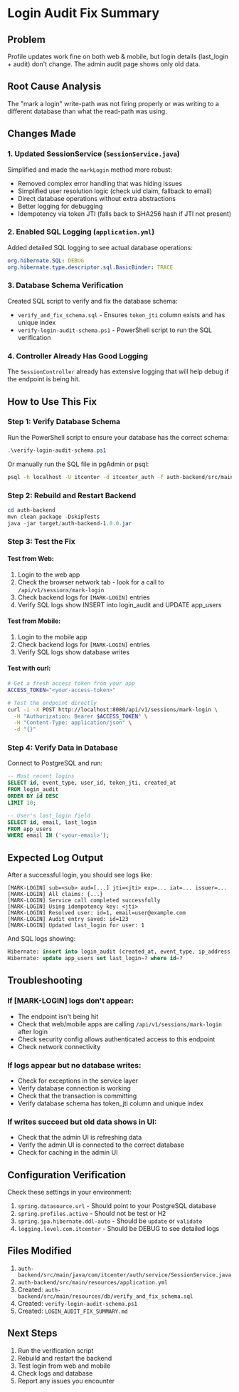 # Login Audit Fix Summary

## Problem
Profile updates work fine on both web & mobile, but login details (last_login + audit) don't change. The admin audit page shows only old data.

## Root Cause Analysis
The "mark a login" write-path was not firing properly or was writing to a different database than what the read-path was using.

## Changes Made

### 1. Updated SessionService (`SessionService.java`)
Simplified and made the `markLogin` method more robust:
- Removed complex error handling that was hiding issues
- Simplified user resolution logic (check uid claim, fallback to email)
- Direct database operations without extra abstractions
- Better logging for debugging
- Idempotency via token JTI (falls back to SHA256 hash if JTI not present)

### 2. Enabled SQL Logging (`application.yml`)
Added detailed SQL logging to see actual database operations:
```yaml
org.hibernate.SQL: DEBUG
org.hibernate.type.descriptor.sql.BasicBinder: TRACE
```

### 3. Database Schema Verification
Created SQL script to verify and fix the database schema:
- `verify_and_fix_schema.sql` - Ensures `token_jti` column exists and has unique index
- `verify-login-audit-schema.ps1` - PowerShell script to run the SQL verification

### 4. Controller Already Has Good Logging
The `SessionController` already has extensive logging that will help debug if the endpoint is being hit.

## How to Use This Fix

### Step 1: Verify Database Schema
Run the PowerShell script to ensure your database has the correct schema:
```powershell
.\verify-login-audit-schema.ps1
```

Or manually run the SQL file in pgAdmin or psql:
```bash
psql -h localhost -U itcenter -d itcenter_auth -f auth-backend/src/main/resources/db/verify_and_fix_schema.sql
```

### Step 2: Rebuild and Restart Backend
```powershell
cd auth-backend
mvn clean package -DskipTests
java -jar target/auth-backend-1.0.0.jar
```

### Step 3: Test the Fix

#### Test from Web:
1. Login to the web app
2. Check the browser network tab - look for a call to `/api/v1/sessions/mark-login`
3. Check backend logs for `[MARK-LOGIN]` entries
4. Verify SQL logs show INSERT into login_audit and UPDATE app_users

#### Test from Mobile:
1. Login to the mobile app
2. Check backend logs for `[MARK-LOGIN]` entries
3. Verify SQL logs show database writes

#### Test with curl:
```bash
# Get a fresh access token from your app
ACCESS_TOKEN="<your-access-token>"

# Test the endpoint directly
curl -i -X POST http://localhost:8080/api/v1/sessions/mark-login \
  -H "Authorization: Bearer $ACCESS_TOKEN" \
  -H "Content-Type: application/json" \
  -d "{}"
```

### Step 4: Verify Data in Database
Connect to PostgreSQL and run:
```sql
-- Most recent logins
SELECT id, event_type, user_id, token_jti, created_at
FROM login_audit
ORDER BY id DESC
LIMIT 10;

-- User's last_login field
SELECT id, email, last_login 
FROM app_users
WHERE email IN ('<your-email>');
```

## Expected Log Output
After a successful login, you should see logs like:
```
[MARK-LOGIN] sub=<sub> aud=[...] jti=<jti> exp=... iat=... issuer=...
[MARK-LOGIN] All claims: {...}
[MARK-LOGIN] Service call completed successfully
[MARK-LOGIN] Using idempotency key: <jti>
[MARK-LOGIN] Resolved user: id=1, email=user@example.com
[MARK-LOGIN] Audit entry saved: id=123
[MARK-LOGIN] Updated last_login for user: 1
```

And SQL logs showing:
```sql
Hibernate: insert into login_audit (created_at, event_type, ip_address, metadata, token_jti, user_agent, user_id) values (?, ?, ?, ?, ?, ?, ?)
Hibernate: update app_users set last_login=? where id=?
```

## Troubleshooting

### If [MARK-LOGIN] logs don't appear:
- The endpoint isn't being hit
- Check that web/mobile apps are calling `/api/v1/sessions/mark-login` after login
- Check security config allows authenticated access to this endpoint
- Check network connectivity

### If logs appear but no database writes:
- Check for exceptions in the service layer
- Verify database connection is working
- Check that the transaction is committing
- Verify database schema has token_jti column and unique index

### If writes succeed but old data shows in UI:
- Check that the admin UI is refreshing data
- Verify the admin UI is connected to the correct database
- Check for caching in the admin UI

## Configuration Verification
Check these settings in your environment:
1. `spring.datasource.url` - Should point to your PostgreSQL database
2. `spring.profiles.active` - Should not be test or H2
3. `spring.jpa.hibernate.ddl-auto` - Should be `update` or `validate`
4. `logging.level.com.itcenter` - Should be DEBUG to see detailed logs

## Files Modified
1. `auth-backend/src/main/java/com/itcenter/auth/service/SessionService.java`
2. `auth-backend/src/main/resources/application.yml`
3. Created: `auth-backend/src/main/resources/db/verify_and_fix_schema.sql`
4. Created: `verify-login-audit-schema.ps1`
5. Created: `LOGIN_AUDIT_FIX_SUMMARY.md`

## Next Steps
1. Run the verification script
2. Rebuild and restart the backend
3. Test login from web and mobile
4. Check logs and database
5. Report any issues you encounter

